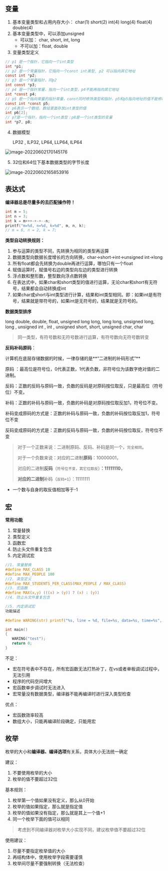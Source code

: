 <!--
 * @Author: xyz
 * @Date: 2022-06-02 16:37:53
 * @LastEditTime: 2022-06-02 16:41:08
 * @LastEditors: xyz
 * @Description: 基础知识
 * @FilePath: \C语言\basic.md
-->
##  变量

1. 基本变量类型和占用内存大小：
char(1)  short(2)  int(4) long(4) float(4) double(4)
2. 基本变量类型中，可以添加unsigned
   - 可以加： char, short, int, long
   - 不可以加：float, double
3. 变量类型定义

```c
// p1 是一个指针，它指向一个int类型
int *p1;
// p2 是一个常量指针，它指向一个const int类型, p2 可以指向其它地址
const int *p2;
// p3 是一个常量指针，同p2
int const *p3;
// p4 是一个指针常量，指向一个int类型，p4不能再指向其它地址
int *const p4;
// p5 是一个指向常量的指针常量，const同时修饰类型和指针，p5和p5指向地址的值不能修改
const int *const p5;
// p6表示一个数组，数组里面存放int类型的值
int p6[2];
// p7是一个指针，指向一个int类型；p8是一个int类型的变量
int *p7, p8;

```

4. 数据模型

   LP32 , ILP32, LP64, LLP64, ILP64

![image-20220602170145176](X:\Software-Eagle-program-of-Huawei\C语言\image\image-20220602170145176.png)

5. 32位和64位下基本数据类型的字节长度

![image-20220602165853916](X:\Software-Eagle-program-of-Huawei\C语言\image\image-20220602165853916.png)





## 表达式



**编译器总是尽量多的去匹配操作符！**

```c
int m = 5;
int n = 3;
int k = m+++-+-+--n;
printf("m=%d, n=%d, k=%d", m, n, k);
// m = 6, n = 2, k = 7;
```



**类型自动转换规则：**

1. 参与运算的类型不同，先转换为相同的类型再运算
2. 数据类型向数据长度增长的方向转换，char->short->int->unsigned int->long
3. 所有float都会先转换为double再进行运算，哪怕只有一个float
4. 赋值运算时，赋值号右边的类型向左边的类型进行转换
5. 浮点数和整形数，整型数向浮点数转换
6. 在表达式中，如果char和short类型的值进行运算，无论char和short有无符号，结果都会自动转换成int
7. 如果char或short与int类型进行计算，结果和int类型相同。即：如果int是有符号，结果就是带符号的，如果int是无符号的，结果就是无符号的。

**数据类型排序**

long double, double, float, unsigned long long, long long, unsigned long, long , unsigned int , int , unsigned short, short, unsigned char, char

>  同一类型，有符号数和无符号数进行运算，有符号数向无符号数转变



**反码补码原码**：

计算机在底层存储数据的时候，一律存储的是**“二进制的补码形式”**

原码 ：最高位是符号位，0代表正数，1代表负数，非符号位为该数字绝对值的二进制。

反码：正数的反码与原码一致，负数的反码是对原码按位取反，只是最高位（符号位）不变。 

补码：正数的补码与原码一致，负数的补码是对原码按位取反加1，符号位不变。

补码变成原码的方式是：正数的补码与原码一致，负数的补码按位取反加1，符号位不变

反码变成原码的方式是：正数的反码与原码一致，负数的补码按位取反，符号位不变

> 对于一个正数来说：二进制原码、反码、补码是同一个，`完全相同`。
>
> 对于一个负数来说：对应的二进制**原码**：10000001，
>
> ​								   对应的二进制**反码**（`符号位不变，其它位取反`）**：11111110，**
>
> ​							       **对应的二进制**补码（`反码+1`）：11111111

- 一个数与自身的取反值相加等于-1





## 宏

**常用功能**

1. 常量替换
2. 类型定义
3. 函数宏
4. 防止头文件重复包含
5. 内定调试宏

```c
//1. 常量替换
#define MAX_CLASS 10
#define MAX_PEOPLE 100
//2. 类型定义
#define MAX_STUDENTS_PER_CLASS(MAX_PEOPLE / MAX_CLASS)
//3. 宏函数
#define MAX(x,y) (((x) > (y)) ? (x) : (y))
//4. 防止头文件重复包含

//5. 内定调试宏
功能描述
 
#define WARING(str) printf("%s, line = %d, file=%s, data=%s, time=%s", str, __LINE__, __FILE__, __DATE__, __TIME__)

int main() 
{
   WARING("test");
   return 0;
}
```



不足：

- 宏在符号表中不存在，所有宏函数无法打热补丁，在vs或者单板调试过程中，无法引用
- 程序的代码空间增大
- 宏函数单步调试时无法进入
- 宏常量没有数据类型，编译器不能再编译时进行深入类型检查

优点：

- 宏函数效率较高
- 数组大小，只能再编译阶段确定，只能用宏



## 枚举



枚举的大小和**编译器、编译选项**有关系，具体大小无法统一确定

建议：

1. 不要使用枚举的大小
2. 枚举的值不要超过32位

基本规则：

1. 枚举第一个值如果没有定义，那么从0开始
2. 枚举的值如果指定，那么就是指定值
3. 枚举的值如果没有指定，那么就是其上一个值+1
4. 同一个枚举下面的值可以相同

> 考虑到不同编译器对枚举大小实现不同，建议枚举值不要超过32位

使用建议：

1. 尽量不要指定枚举值的大小
2. 再结构体中，使用枚举字段需要谨慎
3. 枚举间尽量不要强制转换（无法检查）